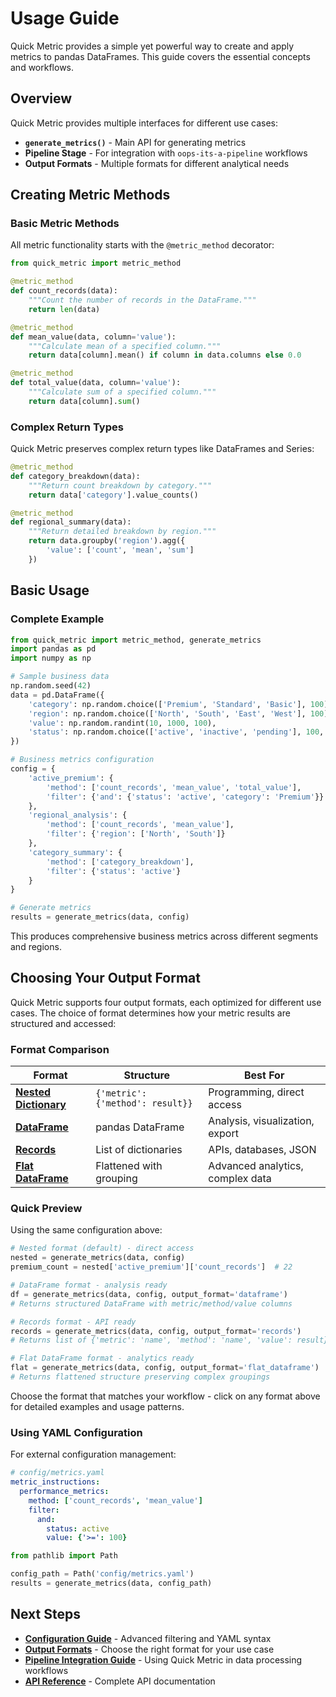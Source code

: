 # Usage Guide

Quick Metric provides a simple yet powerful way to create and apply metrics to pandas DataFrames. This guide covers the essential concepts and workflows.

## Overview

Quick Metric provides multiple interfaces for different use cases:

- **`generate_metrics()`** - Main API for generating metrics
- **Pipeline Stage** - For integration with `oops-its-a-pipeline` workflows
- **Output Formats** - Multiple formats for different analytical needs

## Creating Metric Methods

### Basic Metric Methods

All metric functionality starts with the `@metric_method` decorator:

```python
from quick_metric import metric_method

@metric_method
def count_records(data):
    """Count the number of records in the DataFrame."""
    return len(data)

@metric_method
def mean_value(data, column='value'):
    """Calculate mean of a specified column."""
    return data[column].mean() if column in data.columns else 0.0

@metric_method
def total_value(data, column='value'):
    """Calculate sum of a specified column."""
    return data[column].sum()
```

### Complex Return Types

Quick Metric preserves complex return types like DataFrames and Series:

```python
@metric_method
def category_breakdown(data):
    """Return count breakdown by category."""
    return data['category'].value_counts()

@metric_method
def regional_summary(data):
    """Return detailed breakdown by region."""
    return data.groupby('region').agg({
        'value': ['count', 'mean', 'sum']
    })
```

## Basic Usage

### Complete Example

```python
from quick_metric import metric_method, generate_metrics
import pandas as pd
import numpy as np

# Sample business data
np.random.seed(42)
data = pd.DataFrame({
    'category': np.random.choice(['Premium', 'Standard', 'Basic'], 100),
    'region': np.random.choice(['North', 'South', 'East', 'West'], 100),
    'value': np.random.randint(10, 1000, 100),
    'status': np.random.choice(['active', 'inactive', 'pending'], 100, p=[0.7, 0.2, 0.1])
})

# Business metrics configuration
config = {
    'active_premium': {
        'method': ['count_records', 'mean_value', 'total_value'],
        'filter': {'and': {'status': 'active', 'category': 'Premium'}}
    },
    'regional_analysis': {
        'method': ['count_records', 'mean_value'],
        'filter': {'region': ['North', 'South']}
    },
    'category_summary': {
        'method': ['category_breakdown'],
        'filter': {'status': 'active'}
    }
}

# Generate metrics
results = generate_metrics(data, config)
```

This produces comprehensive business metrics across different segments and regions.

## Choosing Your Output Format

Quick Metric supports four output formats, each optimized for different use cases. The choice of format determines how your metric results are structured and accessed:

### Format Comparison

| Format | Structure | Best For |
|--------|-----------|----------|
| **[Nested Dictionary](nested.md)** | `{'metric': {'method': result}}` | Programming, direct access |
| **[DataFrame](dataframe.md)** | pandas DataFrame | Analysis, visualization, export |
| **[Records](records.md)** | List of dictionaries | APIs, databases, JSON |
| **[Flat DataFrame](flat_dataframe.md)** | Flattened with grouping | Advanced analytics, complex data |

### Quick Preview

Using the same configuration above:

```python
# Nested format (default) - direct access
nested = generate_metrics(data, config)
premium_count = nested['active_premium']['count_records']  # 22

# DataFrame format - analysis ready
df = generate_metrics(data, config, output_format='dataframe')
# Returns structured DataFrame with metric/method/value columns

# Records format - API ready  
records = generate_metrics(data, config, output_format='records')
# Returns list of {'metric': 'name', 'method': 'name', 'value': result}

# Flat DataFrame format - analytics ready
flat = generate_metrics(data, config, output_format='flat_dataframe')
# Returns flattened structure preserving complex groupings
```

Choose the format that matches your workflow - click on any format above for detailed examples and usage patterns.

### Using YAML Configuration

For external configuration management:

```yaml
# config/metrics.yaml
metric_instructions:
  performance_metrics:
    method: ['count_records', 'mean_value']
    filter:
      and:
        status: active
        value: {'>=': 100}
```

```python
from pathlib import Path

config_path = Path('config/metrics.yaml')
results = generate_metrics(data, config_path)
```

## Next Steps

- **[Configuration Guide](../configuration.md)** - Advanced filtering and YAML syntax
- **[Output Formats](nested.md)** - Choose the right format for your use case
- **[Pipeline Integration Guide](../pipeline_integration.md)** - Using Quick Metric in data processing workflows
- **[API Reference](../api_reference/index.md)** - Complete API documentation